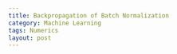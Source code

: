 ```yaml
---
title: Backpropagation of Batch Normalization
category: Machine Learning
tags: Numerics
layout: post
---
```


